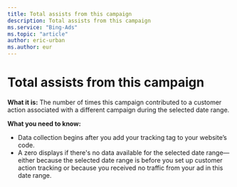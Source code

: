 ```yaml
---
title: Total assists from this campaign
description: Total assists from this campaign
ms.service: "Bing-Ads"
ms.topic: "article"
author: eric-urban
ms.author: eur
---
```


# Total assists from this campaign

**What it is:** The number of times this campaign contributed to a customer action associated with a different campaign during the selected date range.

**What you need to know:**
- Data collection begins after you add your tracking tag to your website’s code.
- A zero displays if there's no data available for the selected date range—either because the selected date range is before you set up customer action tracking or because you received no traffic from your ad in this date range.


